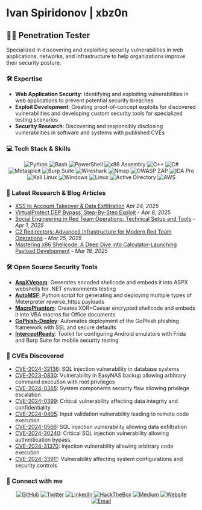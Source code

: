 # Ivan Spiridonov | xbz0n

## 👨‍💻 Penetration Tester

Specialized in discovering and exploiting security vulnerabilities in web applications, networks, and infrastructure to help organizations improve their security posture.

### 🛠️ Expertise

- **Web Application Security**: Identifying and exploiting vulnerabilities in web applications to prevent potential security breaches
- **Exploit Development**: Creating proof-of-concept exploits for discovered vulnerabilities and developing custom security tools for specialized testing scenarios
- **Security Research**: Discovering and responsibly disclosing vulnerabilities in software and systems with published CVEs

### 💻 Tech Stack & Skills

<div align="center">
  <img src="https://img.shields.io/badge/Python-3776AB?style=for-the-badge&logo=python&logoColor=white" alt="Python" />
  <img src="https://img.shields.io/badge/Bash-4EAA25?style=for-the-badge&logo=gnu-bash&logoColor=white" alt="Bash" />
  <img src="https://img.shields.io/badge/PowerShell-5391FE?style=for-the-badge&logo=powershell&logoColor=white" alt="PowerShell" />
  <img src="https://img.shields.io/badge/x86_Assembly-654FF0?style=for-the-badge&logo=assembly&logoColor=white" alt="x86 Assembly" />
  <img src="https://img.shields.io/badge/C++-00599C?style=for-the-badge&logo=cplusplus&logoColor=white" alt="C++" />
  <img src="https://img.shields.io/badge/C%23-239120?style=for-the-badge&logo=c-sharp&logoColor=white" alt="C#" />
</div>

<div align="center">
  <img src="https://img.shields.io/badge/Metasploit-E34F26?style=for-the-badge&logo=metasploit&logoColor=white" alt="Metasploit" />
  <img src="https://img.shields.io/badge/Burp_Suite-FF6C37?style=for-the-badge&logo=burp-suite&logoColor=white" alt="Burp Suite" />
  <img src="https://img.shields.io/badge/Wireshark-1679A7?style=for-the-badge&logo=wireshark&logoColor=white" alt="Wireshark" />
  <img src="https://img.shields.io/badge/Nmap-0E83CD?style=for-the-badge&logo=nmap&logoColor=white" alt="Nmap" />
  <img src="https://img.shields.io/badge/OWASP_ZAP-F7A81B?style=for-the-badge&logo=owasp&logoColor=white" alt="OWASP ZAP" />
  <img src="https://img.shields.io/badge/IDA_Pro-5D4F85?style=for-the-badge&logo=hex-rays&logoColor=white" alt="IDA Pro" />
</div>

<div align="center">
  <img src="https://img.shields.io/badge/Kali_Linux-557C94?style=for-the-badge&logo=kali-linux&logoColor=white" alt="Kali Linux" />
  <img src="https://img.shields.io/badge/Windows-0078D6?style=for-the-badge&logo=windows&logoColor=white" alt="Windows" />
  <img src="https://img.shields.io/badge/Linux-FCC624?style=for-the-badge&logo=linux&logoColor=black" alt="Linux" />
  <img src="https://img.shields.io/badge/AD_Domain-5E5E5E?style=for-the-badge&logo=microsoft&logoColor=white" alt="Active Directory" />
  <img src="https://img.shields.io/badge/AWS-232F3E?style=for-the-badge&logo=amazon-aws&logoColor=white" alt="AWS" />
</div>

### 🔬 Latest Research & Blog Articles

- [XSS to Account Takeover & Data Exfiltration](https://xbz0n.sh/blog/XSS-to-Account-Takeover-and-Data-Exfiltration) *Apr 24, 2025*
- [VirtualProtect DEP Bypass: Step-By-Step Exploit](https://xbz0n.sh/blog/virtualprotect_dep_bypass_guide) - *Apr 8, 2025*
- [Social Engineering in Red Team Operations: Technical Setup and Tools](https://xbz0n.sh/blog/social-engineering-redteam) - *Apr 1, 2025*
- [C2 Redirectors: Advanced Infrastructure for Modern Red Team Operations](https://xbz0n.sh/blog/c2-redirectors) - *Mar 25, 2025*
- [Mastering x86 Shellcode: A Deep Dive into Calculator-Launching Payload Development](https://xbz0n.sh/blog/calculator-shellcode-analysis) - *Mar 18, 2025*

### 🛠️ Open Source Security Tools

- [**AspXVenom**](https://github.com/xbz0n/AspXVenom): Generates encoded shellcode and embeds it into ASPX webshells for .NET environments testing
- [**AutoMSF**](https://github.com/xbz0n/AutoMSF): Python script for generating and deploying multiple types of Meterpreter reverse_https payloads
- [**MacroPhantom**](https://github.com/xbz0n/MacroPhantom): Creates XOR+Caesar encrypted shellcode and embeds it into VBA macros for Office documents
- [**GoPhish-Deploy**](https://github.com/xbz0n/gophish-deploy): Automates deployment of the GoPhish phishing framework with SSL and secure defaults
- [**InterceptReady**](https://github.com/xbz0n/InterceptReady): Toolkit for configuring Android emulators with Frida and Burp Suite for mobile security testing

### 🔐 CVEs Discovered

- [CVE-2024-32136](https://xbz0n.sh/cves): SQL injection vulnerability in database systems
- [CVE-2023-0830](https://xbz0n.sh/cves): Vulnerability in EasyNAS backup allowing arbitrary command execution with root privileges
- [CVE-2024-0365](https://xbz0n.sh/cves): System components security flaw allowing privilege escalation
- [CVE-2024-0399](https://xbz0n.sh/cves): Critical vulnerability affecting data integrity and confidentiality
- [CVE-2024-0405](https://xbz0n.sh/cves): Input validation vulnerability leading to remote code execution
- [CVE-2024-0566](https://xbz0n.sh/cves): SQL injection vulnerability allowing data exfiltration
- [CVE-2024-30240](https://xbz0n.sh/cves): Critical SQL injection vulnerability allowing authentication bypass
- [CVE-2024-31370](https://xbz0n.sh/cves): Injection vulnerability allowing arbitrary code execution
- [CVE-2024-33911](https://xbz0n.sh/cves): Vulnerability affecting system configurations and security controls

### 🔗 Connect with me

<div align="center">
  <a href="https://github.com/xbz0n"><img src="https://img.shields.io/badge/GitHub-100000?style=for-the-badge&logo=github&logoColor=white" alt="GitHub"/></a>
  <a href="https://twitter.com/xbz0n"><img src="https://img.shields.io/badge/Twitter-1DA1F2?style=for-the-badge&logo=twitter&logoColor=white" alt="Twitter"/></a>
  <a href="https://www.linkedin.com/in/ivanspiridonov/"><img src="https://img.shields.io/badge/LinkedIn-0077B5?style=for-the-badge&logo=linkedin&logoColor=white" alt="LinkedIn"/></a>
  <a href="https://app.hackthebox.com/profile/8208"><img src="https://img.shields.io/badge/HackTheBox-9FEF00?style=for-the-badge&logo=hackthebox&logoColor=black" alt="HackTheBox"/></a>
  <a href="https://xbz0n.medium.com"><img src="https://img.shields.io/badge/Medium-12100E?style=for-the-badge&logo=medium&logoColor=white" alt="Medium"/></a>
  <a href="https://xbz0n.sh"><img src="https://img.shields.io/badge/Website-FF5722?style=for-the-badge&logo=google-chrome&logoColor=white" alt="Website"/></a>
  <a href="mailto:ivanspiridonov@gmail.com"><img src="https://img.shields.io/badge/Email-D14836?style=for-the-badge&logo=gmail&logoColor=white" alt="Email"/></a>
</div>
